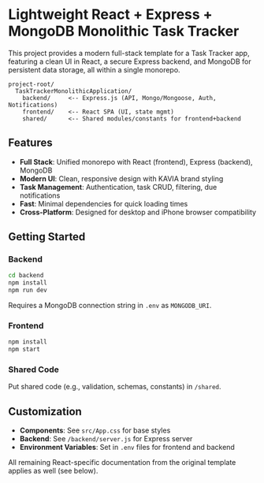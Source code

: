# Lightweight React + Express + MongoDB Monolithic Task Tracker

This project provides a modern full-stack template for a Task Tracker app, featuring a clean UI in React, a secure Express backend, and MongoDB for persistent data storage, all within a single monorepo.

```
project-root/
  TaskTrackerMonolithicApplication/
    backend/     <-- Express.js (API, Mongo/Mongoose, Auth, Notifications)
    frontend/    <-- React SPA (UI, state mgmt)
    shared/      <-- Shared modules/constants for frontend+backend
```

## Features

- **Full Stack**: Unified monorepo with React (frontend), Express (backend), MongoDB
- **Modern UI**: Clean, responsive design with KAVIA brand styling
- **Task Management**: Authentication, task CRUD, filtering, due notifications
- **Fast**: Minimal dependencies for quick loading times
- **Cross-Platform**: Designed for desktop and iPhone browser compatibility

## Getting Started

### Backend

```sh
cd backend
npm install
npm run dev
```
Requires a MongoDB connection string in `.env` as `MONGODB_URI`.

### Frontend

```sh
npm install
npm start
```

### Shared Code

Put shared code (e.g., validation, schemas, constants) in `/shared`.

## Customization

- **Components**: See `src/App.css` for base styles
- **Backend**: See `/backend/server.js` for Express server
- **Environment Variables**: Set in `.env` files for frontend and backend

All remaining React-specific documentation from the original template applies as well (see below).

